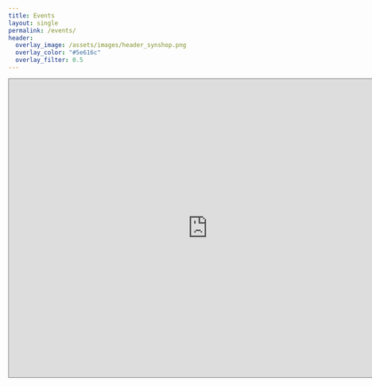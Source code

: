 ```yaml
---
title: Events
layout: single
permalink: /events/
header:
  overlay_image: /assets/images/header_synshop.png
  overlay_color: "#5e616c"
  overlay_filter: 0.5
---
```


<iframe src="https://calendar.google.com/calendar/embed?height=600&wkst=1&bgcolor=%23ffffff&ctz=America%2FLos_Angeles&src=Y19hOTEzNTIwYThjNDBhYzFhMzgzZGUwYmNmYjU1NmNmNDFmNzJkNTdiOGIxMGZhYzMyNmY4MWUwZjMxYzI0MWU4QGdyb3VwLmNhbGVuZGFyLmdvb2dsZS5jb20&src=ZW4udXNhI2hvbGlkYXlAZ3JvdXAudi5jYWxlbmRhci5nb29nbGUuY29t&color=%23009688&color=%230B8043" style="border:solid 1px #777" width="800" height="600" frameborder="0" scrolling="no"></iframe>